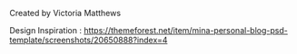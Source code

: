 Created by Victoria Matthews

Design Inspiration : https://themeforest.net/item/mina-personal-blog-psd-template/screenshots/20650888?index=4